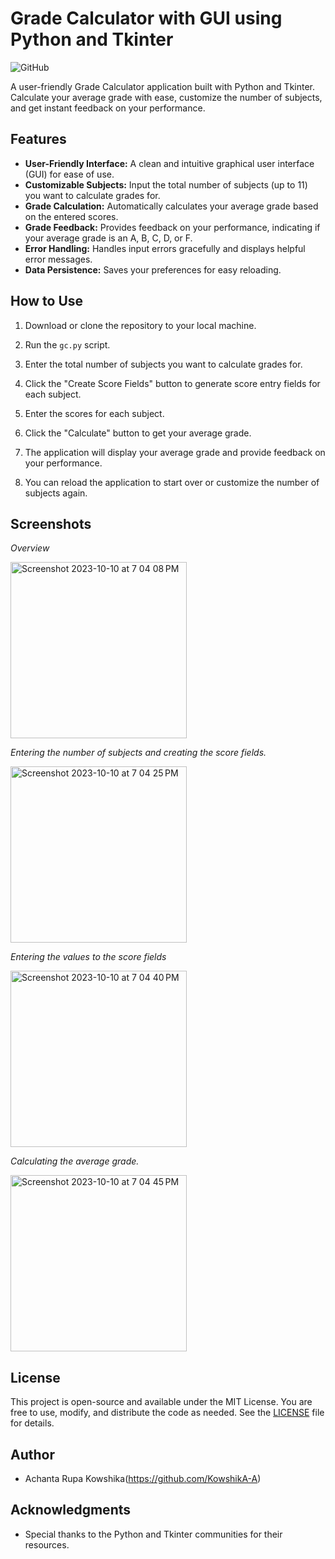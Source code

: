 # Grade Calculator with GUI using Python and Tkinter

![GitHub](https://img.shields.io/github/license/KowshikA-A/Grade_Calculator)

A user-friendly Grade Calculator application built with Python and Tkinter. Calculate your average grade with ease, customize the number of subjects, and get instant feedback on your performance.

## Features

- **User-Friendly Interface:** A clean and intuitive graphical user interface (GUI) for ease of use.
- **Customizable Subjects:** Input the total number of subjects (up to 11) you want to calculate grades for.
- **Grade Calculation:** Automatically calculates your average grade based on the entered scores.
- **Grade Feedback:** Provides feedback on your performance, indicating if your average grade is an A, B, C, D, or F.
- **Error Handling:** Handles input errors gracefully and displays helpful error messages.
- **Data Persistence:** Saves your preferences for easy reloading.

## How to Use

1. Download or clone the repository to your local machine.

2. Run the `gc.py` script.

3. Enter the total number of subjects you want to calculate grades for.

4. Click the "Create Score Fields" button to generate score entry fields for each subject.

5. Enter the scores for each subject.

6. Click the "Calculate" button to get your average grade.

7. The application will display your average grade and provide feedback on your performance.

8. You can reload the application to start over or customize the number of subjects again.

## Screenshots

*Overview*

<img width="282" alt="Screenshot 2023-10-10 at 7 04 08 PM" src="https://github.com/KowshikA-A/Grade_Calculator/assets/92981602/b65ac3f3-93c3-44c3-a1c6-99e9e4f47027">

*Entering the number of subjects and creating the score fields.*

<img width="282" alt="Screenshot 2023-10-10 at 7 04 25 PM" src="https://github.com/KowshikA-A/Grade_Calculator/assets/92981602/38a20163-d645-4f17-be57-1608828a2404">

*Entering the values to the score fields*

<img width="282" alt="Screenshot 2023-10-10 at 7 04 40 PM" src="https://github.com/KowshikA-A/Grade_Calculator/assets/92981602/368c5835-e425-4dfa-9dd3-4e0d23ce3eda">


*Calculating the average grade.*

<img width="282" alt="Screenshot 2023-10-10 at 7 04 45 PM" src="https://github.com/KowshikA-A/Grade_Calculator/assets/92981602/9211b414-7d51-41e6-9842-8c35788c88d9">


## License

This project is open-source and available under the MIT License. You are free to use, modify, and distribute the code as needed. See the [LICENSE](LICENSE) file for details.

## Author

- Achanta Rupa Kowshika(https://github.com/KowshikA-A)

## Acknowledgments

- Special thanks to the Python and Tkinter communities for their resources.

